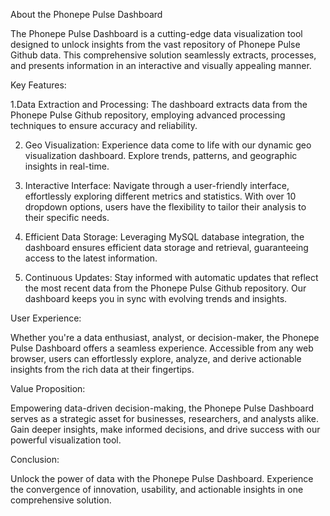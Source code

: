 About the Phonepe Pulse Dashboard

The Phonepe Pulse Dashboard is a cutting-edge data visualization tool designed to unlock insights from the vast repository of Phonepe Pulse Github data. This comprehensive solution seamlessly extracts, processes, and presents information in an interactive and visually appealing manner.

Key Features:

1.Data Extraction and Processing: The dashboard extracts data from the Phonepe Pulse Github repository, employing advanced processing techniques to ensure accuracy and reliability.

2. Geo Visualization: Experience data come to life with our dynamic geo visualization dashboard. Explore trends, patterns, and geographic insights in real-time.

3. Interactive Interface: Navigate through a user-friendly interface, effortlessly exploring different metrics and statistics. With over 10 dropdown options, users have the flexibility to tailor their analysis to their specific needs.

4. Efficient Data Storage: Leveraging MySQL database integration, the dashboard ensures efficient data storage and retrieval, guaranteeing access to the latest information.

5. Continuous Updates: Stay informed with automatic updates that reflect the most recent data from the Phonepe Pulse Github repository. Our dashboard keeps you in sync with evolving trends and insights.

User Experience:

Whether you're a data enthusiast, analyst, or decision-maker, the Phonepe Pulse Dashboard offers a seamless experience. Accessible from any web browser, users can effortlessly explore, analyze, and derive actionable insights from the rich data at their fingertips.

Value Proposition:

Empowering data-driven decision-making, the Phonepe Pulse Dashboard serves as a strategic asset for businesses, researchers, and analysts alike. Gain deeper insights, make informed decisions, and drive success with our powerful visualization tool.

Conclusion:

Unlock the power of data with the Phonepe Pulse Dashboard. Experience the convergence of innovation, usability, and actionable insights in one comprehensive solution.
